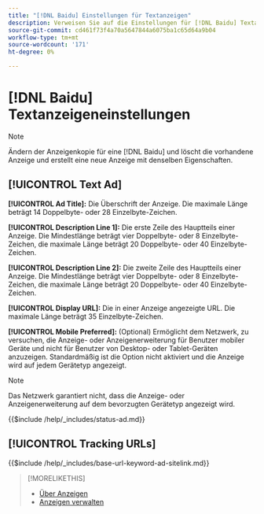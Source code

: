```yaml
---
title: "[!DNL Baidu] Einstellungen für Textanzeigen"
description: Verweisen Sie auf die Einstellungen für [!DNL Baidu] Textanzeigen.
source-git-commit: cd461f73f4a70a5647844a6075ba1c65d64a9b04
workflow-type: tm+mt
source-wordcount: '171'
ht-degree: 0%

---
```


# [!DNL Baidu] Textanzeigeneinstellungen

>[!NOTE]
>
>Ändern der Anzeigenkopie für eine [!DNL Baidu] und löscht die vorhandene Anzeige und erstellt eine neue Anzeige mit denselben Eigenschaften.

## [!UICONTROL Text Ad]

**[!UICONTROL Ad Title]:** Die Überschrift der Anzeige. Die maximale Länge beträgt 14 Doppelbyte- oder 28 Einzelbyte-Zeichen.

**[!UICONTROL Description Line 1]:** Die erste Zeile des Hauptteils einer Anzeige. Die Mindestlänge beträgt vier Doppelbyte- oder 8 Einzelbyte-Zeichen, die maximale Länge beträgt 20 Doppelbyte- oder 40 Einzelbyte-Zeichen.

**[!UICONTROL Description Line 2]:** Die zweite Zeile des Hauptteils einer Anzeige. Die Mindestlänge beträgt vier Doppelbyte- oder 8 Einzelbyte-Zeichen, die maximale Länge beträgt 20 Doppelbyte- oder 40 Einzelbyte-Zeichen.

**[!UICONTROL Display URL]:** Die in einer Anzeige angezeigte URL. Die maximale Länge beträgt 35 Einzelbyte-Zeichen.

**[!UICONTROL Mobile Preferred]:** (Optional) Ermöglicht dem Netzwerk, zu versuchen, die Anzeige- oder Anzeigenerweiterung für Benutzer mobiler Geräte und nicht für Benutzer von Desktop- oder Tablet-Geräten anzuzeigen. Standardmäßig ist die Option nicht aktiviert und die Anzeige wird auf jedem Gerätetyp angezeigt.

>[!NOTE]
>
>Das Netzwerk garantiert nicht, dass die Anzeige- oder Anzeigenerweiterung auf dem bevorzugten Gerätetyp angezeigt wird.

<!-- **[!UICONTROL Status]:** -->

{{$include /help/_includes/status-ad.md}}

## [!UICONTROL Tracking URLs]

<!-- **[!UICONTROL Base URl]:** -->

{{$include /help/_includes/base-url-keyword-ad-sitelink.md}}

>[!MORELIKETHIS]
>
>* [Über Anzeigen](ad-about.md)
>* [Anzeigen verwalten](ad-manage.md)

